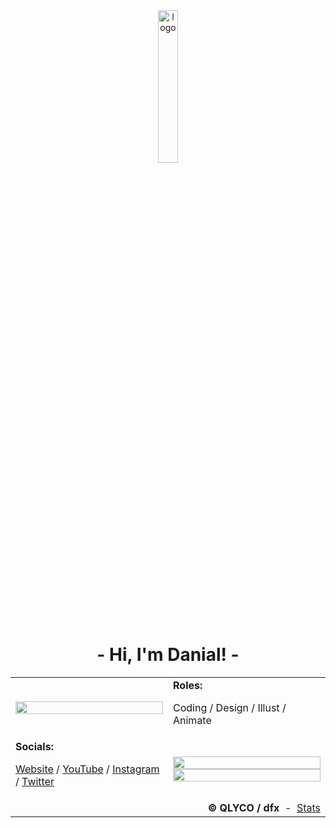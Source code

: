 <div width="100%">
    <div align="center">
        <img width="25%" alt="logo" src="https://dfx81.github.io/res/logo.png">
    </div>
    <h1 align="center">- Hi, I'm Danial! -</h1>
</div>

<table>
    <tr>
        <td width="50%"><img width="100%" src="https://dfx81.github.io/res/lookout.png" /></td>
        <td width="50%">
            <b>Roles:</b>
            <p>Coding / Design / Illust / Animate</p>
        </td>
    </tr>
    <tr>
        <td width="50%">
            <b>Socials:</b>
            <p>
                <a href="https://dfx-81.web.app">Website</a> / <a href="https://youtube.com/channel/UCVc6CZfMGuZZxjRPzZE91Iw">YouTube</a> / <a href="https://instagram.com/dfx_81">Instagram</a> / <a href="https://twitter.com/dfx_81">Twitter</a>
            </p>
        </td>
        <td width="50%">
            <img width="100%" src="https://github-readme-stats.vercel.app/api?username=dfx81&count_private=true&show_icons=true&include_all_commits=true" />
            <img width="100%" src="https://github-readme-stats.vercel.app/api/top-langs/?username=dfx81&layout=compact&langs_count=10">
        </td>
    </tr>
    <tr>
        <td colspan="2">
            <div align="right">
                <b>&copy; QLYCO / dfx</b>
                <span>&nbsp;-&nbsp;</span>
                <span><a href="https://github.com/anuraghazra/github-readme-stats">Stats</a></span>
            </div>
        </td>
    </tr>
</table>
